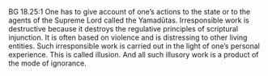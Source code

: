 BG 18.25:1	One has to give account of one’s actions to the state or to the agents of the Supreme Lord called the Yamadūtas. Irresponsible work is destructive because it destroys the regulative principles of scriptural injunction. It is often based on violence and is distressing to other living entities. Such irresponsible work is carried out in the light of one’s personal experience. This is called illusion. And all such illusory work is a product of the mode of ignorance.